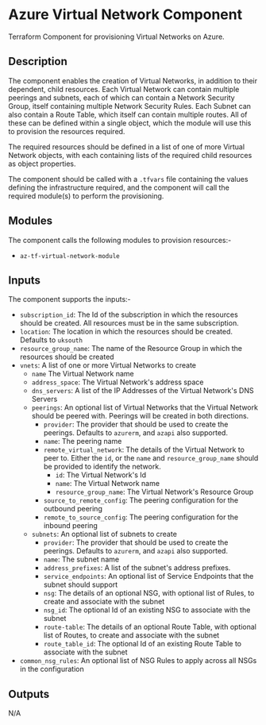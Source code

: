 # Azure Virtual Network Component

Terraform Component for provisioning Virtual Networks on Azure.

## Description

The component enables the creation of Virtual Networks, in addition to their dependent, child resources. Each Virtual Network can contain multiple peerings and subnets, each of which can contain a Network Security Group, itself containing multiple Network Security Rules. Each Subnet can also contain a Route Table, which itself can contain multiple routes. All of these can be defined within a single object, which the module will use this to provision the resources required.

The required resources should be defined in a list of one of more Virtual Network objects, with each containing lists of the required child resources as object properties.

The component should be called with a `.tfvars` file containing the values defining the infrastructure required, and the component will call the required module(s) to perform the provisioning.

## Modules

The component calls the following modules to provision resources:-

- `az-tf-virtual-network-module`

## Inputs
The component supports the inputs:-

- `subscription_id`: The Id of the subscription in which the resources should be created. All resources must be in the same subscription.
- `location`: The location in which the resources should be created. Defaults to `uksouth`
- `resource_group_name`: The name of the Resource Group in which the resources should be created
- `vnets`: A list of one or more Virtual Networks to create
  - `name` The Virtual Network name
  - `address_space`: The Virtual Network's address space
  - `dns_servers`: A list of the IP Addresses of the Virtual Network's DNS Servers
  - `peerings`: An optional list of Virtual Networks that the Virtual Network should be peered with. Peerings will be created in both directions.
    - `provider`: The provider that should be used to create the peerings. Defaults to `azurerm`, and `azapi` also supported.
    - `name`: The peering name
    - `remote_virtual_network`: The details of the Virtual Network to peer to. Either the `id`, or the `name` and `resource_group_name` should be provided to identify the network.
      - `id`: The Virtual Network's Id
      - `name`: The Virtual Network name
      - `resource_group_name`: The Virtual Network's Resource Group
    - `source_to_remote_config`: The peering configuration for the outbound peering
    - `remote_to_source_config`: The peering configuration for the inbound peering
  - `subnets`: An optional list of subnets to create
     - `provider`: The provider that should be used to create the peerings. Defaults to `azurerm`, and `azapi` also supported.
    - `name`: The subnet name
    - `address_prefixes`: A list of the subnet's address prefixes.
    - `service_endpoints`: An optional list of Service Endpoints that the subnet should support
    - `nsg`: The details of an optional NSG, with optional list of Rules, to create and associate with the subnet
    - `nsg_id`: The optional Id of an existing NSG to associate with the subnet
    - `route-table`: The details of an optional Route Table, with optional list of Routes, to create and associate with the subnet
    - `route_table_id`: The optional Id of an existing Route Table to associate with the subnet
- `common_nsg_rules`: An optional list of NSG Rules to apply across all NSGs in the configuration

## Outputs

N/A